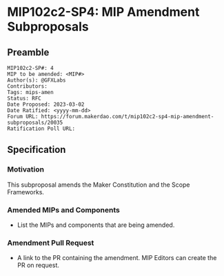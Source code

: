 # MIP102c2-SP4: MIP Amendment Subproposals

## Preamble

```
MIP102c2-SP#: 4
MIP to be amended: <MIP#>
Author(s): @GFXLabs
Contributors:
Tags: mips-amen
Status: RFC
Date Proposed: 2023-03-02
Date Ratified: <yyyy-mm-dd>
Forum URL: https://forum.makerdao.com/t/mip102c2-sp4-mip-amendment-subproposals/20035
Ratification Poll URL:
```
## Specification

### Motivation

This subproposal amends the Maker Constitution and the Scope Frameworks.

### Amended MIPs and Components

- List the MIPs and components that are being amended.

### Amendment Pull Request

- A link to the PR containing the amendment. MIP Editors can create the PR on request.
